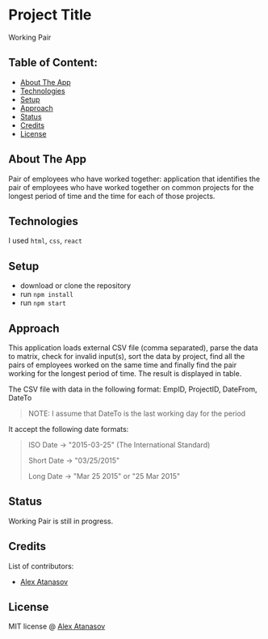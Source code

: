 # Project Title <!-- omit in toc -->

Working Pair

## Table of Content: <!-- omit in toc -->

- [About The App](#about-the-app)
- [Technologies](#technologies)
- [Setup](#setup)
- [Approach](#approach)
- [Status](#status)
- [Credits](#credits)
- [License](#license)

## About The App

Pair of employees who have worked together: application that identifies the pair of employees who have worked together on common projects for the longest period of time and the time for each of those projects.

## Technologies

I used `html`, `css`, `react`

## Setup

- download or clone the repository
- run `npm install`
- run `npm start`

## Approach

This application loads external CSV file (comma separated), parse the data to matrix, check for invalid input(s), sort the data by project, find all the pairs of employees worked on the same time and finally find the pair working for the longest period of time. The result is displayed in table.

The CSV file with data in the following format:
EmpID, ProjectID, DateFrom, DateTo

> NOTE: I assume that DateTo is the last working day for the period

It accept the following date formats:

> ISO Date -> "2015-03-25" (The International Standard)
>
> Short Date -> "03/25/2015"
>
> Long Date -> "Mar 25 2015" or "25 Mar 2015"

## Status

Working Pair is still in progress.

## Credits

List of contributors:

- [Alex Atanasov](aatanasow.com)

## License

MIT license @ [Alex Atanasov](aatanasow.com)
